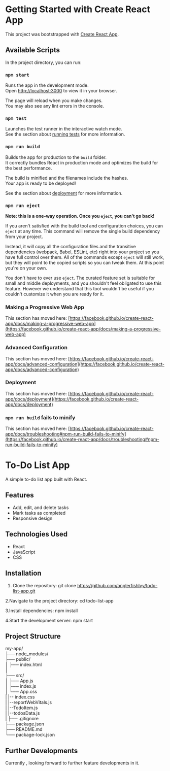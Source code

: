 # Getting Started with Create React App

This project was bootstrapped with [Create React App](https://github.com/facebook/create-react-app).

## Available Scripts

In the project directory, you can run:

### `npm start`

Runs the app in the development mode.\
Open [http://localhost:3000](http://localhost:3000) to view it in your browser.

The page will reload when you make changes.\
You may also see any lint errors in the console.

### `npm test`

Launches the test runner in the interactive watch mode.\
See the section about [running tests](https://facebook.github.io/create-react-app/docs/running-tests) for more information.

### `npm run build`

Builds the app for production to the `build` folder.\
It correctly bundles React in production mode and optimizes the build for the best performance.

The build is minified and the filenames include the hashes.\
Your app is ready to be deployed!

See the section about [deployment](https://facebook.github.io/create-react-app/docs/deployment) for more information.

### `npm run eject`

**Note: this is a one-way operation. Once you `eject`, you can't go back!**

If you aren't satisfied with the build tool and configuration choices, you can `eject` at any time. This command will remove the single build dependency from your project.

Instead, it will copy all the configuration files and the transitive dependencies (webpack, Babel, ESLint, etc) right into your project so you have full control over them. All of the commands except `eject` will still work, but they will point to the copied scripts so you can tweak them. At this point you're on your own.

You don't have to ever use `eject`. The curated feature set is suitable for small and middle deployments, and you shouldn't feel obligated to use this feature. However we understand that this tool wouldn't be useful if you couldn't customize it when you are ready for it.


### Making a Progressive Web App

This section has moved here: [https://facebook.github.io/create-react-app/docs/making-a-progressive-web-app](https://facebook.github.io/create-react-app/docs/making-a-progressive-web-app)

### Advanced Configuration

This section has moved here: [https://facebook.github.io/create-react-app/docs/advanced-configuration](https://facebook.github.io/create-react-app/docs/advanced-configuration)

### Deployment

This section has moved here: [https://facebook.github.io/create-react-app/docs/deployment](https://facebook.github.io/create-react-app/docs/deployment)

### `npm run build` fails to minify

This section has moved here: [https://facebook.github.io/create-react-app/docs/troubleshooting#npm-run-build-fails-to-minify](https://facebook.github.io/create-react-app/docs/troubleshooting#npm-run-build-fails-to-minify)


# To-Do List App

A simple to-do list app built with React.

## Features

- Add, edit, and delete tasks
- Mark tasks as completed
- Responsive design

## Technologies Used

- React
- JavaScript
- CSS

## Installation

1. Clone the repository:
git clone https://github.com/anglerfishlyy/todo-list-app.git

2.Navigate to the project directory:
cd todo-list-app

3.Install dependencies:
npm install

4.Start the development server:
npm start

## Project Structure

my-app/<br />
├── node_modules/ <br />
├── public/<br />
│   ├── index.html<br />
│   
├── src/<br />
│   ├── App.js<br />
│   ├── index.js<br />
│   └── App.css<br />
|    |-- index.css<br />
|    |--reportWebVitals.js<br />
|    |--TodoItem.js<br />
|    |--todosData.js<br />
|
├── .gitignore<br />
├── package.json<br />
├── README.md<br />
└── package-lock.json<br />


## Further Developments

Currently , looking forward to further feature developments in it.

